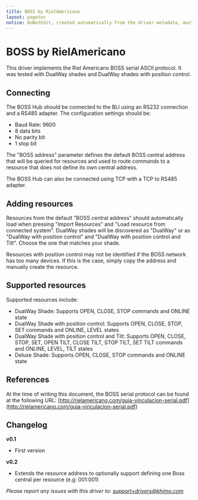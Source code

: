 ```yaml
---
title: BOSS by RielAmericano
layout: pagetoc
notice: DoNotEdit, created automatically from the driver metadata, must be updated on the driver itself
---
```

# BOSS by RielAmericano

This driver implements the Riel Americano BOSS serial ASCII protocol. It was tested with DualWay shades and DualWay shades with position control.

## Connecting

The BOSS Hub should be connected to the BLI using an RS232 connection and a RS485 adapter. The configuration settings should be:

- Baud Rate: 9600
- 8 data bits
- No parity bit
- 1 stop bit

The "BOSS address" parameter defines the default BOSS central address that will be queried for resources and used to route commands to a resource that does not define its own central address.

The BOSS Hub can also be connected using TCP with a TCP to RS485 adapter.

## Adding resources

Resources from the default "BOSS central address" should automatically load when pressing "Import Resources" and "Load resource from connected system". DualWay shades will be discovered as "DualWay" or as "DualWay with position control" and "DualWay with position control and Tilt". Choose the one that matches your shade.

Resources with position control may not be identified if the BOSS network has too many devices. If this is the case, simply copy the address and manually create the resource.

## Supported resources

Supported resources include:

- DualWay Shade: Supports OPEN, CLOSE, STOP commands and ONLINE state
- DualWay Shade with position control: Supports OPEN, CLOSE, STOP, SET commands and ONLINE, LEVEL states
- DualWay Shade with position control and Tilt: Supports OPEN, CLOSE, STOP, SET, OPEN TILT, CLOSE TILT, STOP TILT, SET TILT commands and ONLINE, LEVEL, TILT states
- Deluxe Shade: Supports OPEN, CLOSE, STOP commands and ONLINE state

## References

At the time of writing this document, the BOSS serial protocol can be found at the following URL: [http://rielamericano.com/guia-vinculacion-serial.pdf](http://rielamericano.com/guia-vinculacion-serial.pdf)

## Changelog

**v0.1**
- First version

**v0.2**
- Extends the resource address to optionally support defining one Boss central per resource (e.g: 001:001)

*Please report any issues with this driver to: support+drivers@khimo.com*
